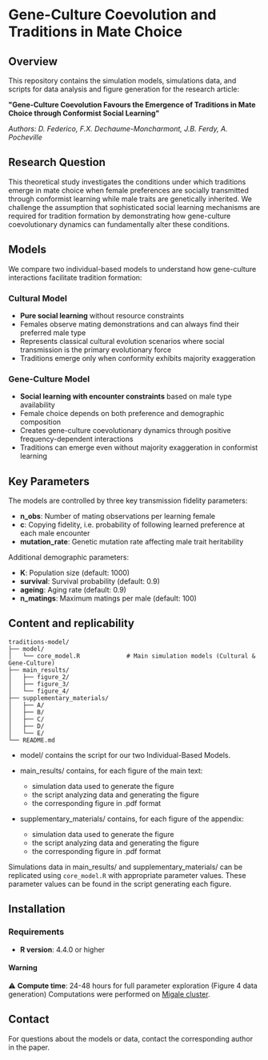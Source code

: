 # Gene-Culture Coevolution and Traditions in Mate Choice

## Overview

This repository contains the simulation models, simulations data, and scripts for data analysis and figure generation for the research article:

**"Gene-Culture Coevolution Favours the Emergence of Traditions in Mate Choice through Conformist Social Learning"**

*Authors: D. Federico, F.X. Dechaume-Moncharmont, J.B. Ferdy, A. Pocheville*

## Research Question

This theoretical study investigates the conditions under which traditions emerge in mate choice when female preferences are socially transmitted through conformist learning while male traits are genetically inherited. We challenge the assumption that sophisticated social learning mechanisms are required for tradition formation by demonstrating how gene-culture coevolutionary dynamics can fundamentally alter these conditions.

## Models

We compare two individual-based models to understand how gene-culture interactions facilitate tradition formation:

### Cultural Model
- **Pure social learning** without resource constraints
- Females observe mating demonstrations and can always find their preferred male type
- Represents classical cultural evolution scenarios where social transmission is the primary evolutionary force
- Traditions emerge only when conformity exhibits majority exaggeration

### Gene-Culture Model  
- **Social learning with encounter constraints** based on male type availability
- Female choice depends on both preference and demographic composition
- Creates gene-culture coevolutionary dynamics through positive frequency-dependent interactions
- Traditions can emerge even without majority exaggeration in conformist learning
  
## Key Parameters

The models are controlled by three key transmission fidelity parameters:
- **n_obs**: Number of mating observations per learning female
- **c**: Copying fidelity, i.e. probability of following learned preference at each male encounter 
- **mutation_rate**: Genetic mutation rate affecting male trait heritability 

Additional demographic parameters:
- **K**: Population size (default: 1000)
- **survival**: Survival probability (default: 0.9)
- **ageing**: Aging rate (default: 0.9)
- **n_matings**: Maximum matings per male (default: 100)

## Content and replicability

```
traditions-model/
├── model/
│   └── core_model.R             # Main simulation models (Cultural & Gene-Culture)
├── main_results/
│   ├── figure_2/                 
│   ├── figure_3/                 
│   └── figure_4/                 
├── supplementary_materials/
│   ├── A/                    
│   ├── B/                 
│   ├── C/                  
│   ├── D/                  
│   └── E/                  
└── README.md
```

- model/ contains the script for our two Individual-Based Models. 
  
- main_results/ contains, for each figure of the main text:
    - simulation data used to generate the figure
    - the script analyzing data and generating the figure
    - the corresponding figure in .pdf format
      
- supplementary_materials/ contains, for each figure of the appendix:
    - simulation data used to generate the figure
    - the script analyzing data and generating the figure
    - the corresponding figure in .pdf format

Simulations data in main_results/ and supplementary_materials/ can be replicated using `core_model.R` with appropriate parameter values. These parameter values can be found in the script generating each figure.

## Installation

### Requirements
- **R version**: 4.4.0 or higher

#### Warning
⚠️ **Compute time**: 24-48 hours for full parameter exploration (Figure 4 data generation)
Computations were performed on [Migale cluster](https://migale.inrae.fr/cluster). 

## Contact
For questions about the models or data, contact the corresponding author in the paper.
